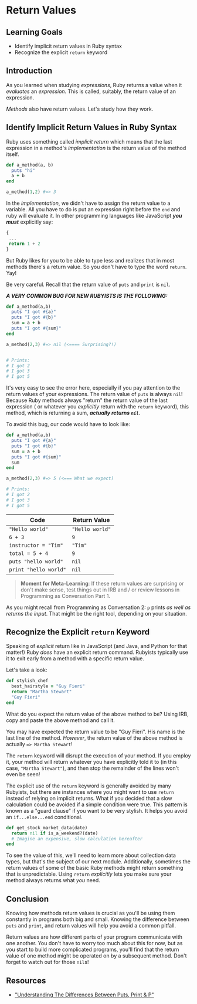 # Return Values

## Learning Goals

- Identify implicit return values in Ruby syntax
- Recognize the explicit `return` keyword

## Introduction

As you learned when studying _expressions_, Ruby returns a value when it
_evaluates_ an _expression_. This is called, suitably, the return value of an
expression.

_Methods_ also have return values. Let's study how they work.

## Identify Implicit Return Values in Ruby Syntax

Ruby uses something called _implicit return_ which means that the last
expression in a method's _implementation_ is the return value of the method
itself.

```ruby
def a_method(a, b)
  puts "hi"
  a + b
end

a_method(1,2) #=> 3
```

In the _implementation_, we didn't have to assign the return value to a
variable. All you have to do is put an expression right before the `end` and
ruby will evaluate it. In other programming languages like JavaScript ***you
must*** explicitly say:

```JavaScript
{
 ...
 return 1 + 2
}
```

But Ruby likes for you to be able to type less and realizes that in most
methods there's a return value. So you don't have to type the word `return`.
Yay!

Be very careful. Recall that the return value of `puts` and `print` is `nil`.

***A VERY COMMON BUG FOR NEW RUBYISTS IS THE FOLLOWING:***

```ruby
def a_method(a,b)
  puts "I got #{a}"
  puts "I got #{b}"
  sum = a + b
  puts "I got #{sum}"
end

a_method(2,3) #=> nil (<==== Surprising?!)


# Prints:
# I got 2
# I got 3
# I got 5
```

It's very easy to see the error here, especially if you pay attention to the
return values of your expressions. The return value of `puts` is always `nil`!
Because Ruby methods always "return" the return value of the last expression (
or whatever you _explicitly_ return with the `return` keyword),
this method, which is returning a sum, ***actually returns `nil`***.

To avoid this bug, our code would have to look like:

```ruby
def a_method(a,b)
  puts "I got #{a}"
  puts "I got #{b}"
  sum = a + b
  puts "I got #{sum}"
  sum
end

a_method(2,3) #=> 5 (<=== What we expect)

# Prints:
# I got 2
# I got 3
# I got 5
```


| Code                  | Return Value   |
|-----------------------|----------------|
| `"Hello world"`       | `"Hello world"`|
| `6 + 3`               | `9`            |
| `instructor = "Tim"`  | `"Tim"`        |
| `total = 5 + 4`       | `9`            |
| `puts "hello world"`  | `nil`          |
| `print "hello world"` | `nil`          |

> **Moment for Meta-Learning**: If these return values are surprising or don't
> make sense, test things out in IRB and / or review lessons in Programming as
> Conversation Part 1.

As you might recall from Programming as Conversation 2: `p` prints _as well as
returns the input_. That might be the right tool, depending on your situation.

## Recognize the Explicit `return` Keyword

Speaking of _explicit_ return like in JavaScript (and Java, and Python for that
matter!) Ruby _does_ have an explicit return command. Rubyists typically use it
to exit early from a method with a specific return value.

Let's take a look:

```ruby
def stylish_chef
  best_hairstyle = "Guy Fieri"
  return "Martha Stewart"
  "Guy Fieri"
end
```

What do you expect the return value of the above method to be? Using IRB, copy
and paste the above method and call it.

You may have expected the return value to be "Guy Fieri". His name is the last
line of the method. *However*, the return value of the above method is actually
`=> Martha Stewart`!

The `return` keyword will disrupt the execution of your method. If you employ
it, your method will return whatever you have explicitly told it to (in this
case, `"Martha Stewart"`), and then stop the remainder of the lines won't even
be seen!

The explicit use of the `return` keyword is generally avoided by many Rubyists,
but there are instances where you might want to use `return` instead of relying
on implicit returns. What if you decided that a slow calculation could be avoided
if a simple condition were true. This pattern is known as a "guard clause" if you
want to be very stylish. It helps you avoid an `if...else...end` conditional.

```ruby
def get_stock_market_data(date)
  return nil if is_a_weekend?(date)
  # Imagine an expensive, slow calculation hereafter
end
```

To see the value of this, we'll need to learn more about collection data types,
but that's the subject of our next module. Additionally, sometimes the return
values of some of the basic Ruby methods might return something that is unpredictable.
Using `return` _explicitly_ lets you make sure your method always returns what
_you_ need.

## Conclusion

Knowing how methods return values is crucial as you'll be using them constantly
in programs both big and small. Knowing the difference between `puts` and
`print`, and return values will help you avoid a common pitfall.

Return values are how different parts of your program communicate with one
another. You don't have to worry too much about this for now, but as you start
to build more complicated programs, you'll find that the return value of one
method might be operated on by a subsequent method. Don't forget to watch out
for those `nil`s!

## Resources

* ["Understanding The Differences Between Puts, Print & P"](https://www.rubyguides.com/2018/10/puts-vs-print/)



